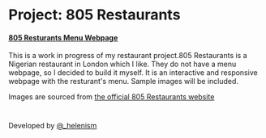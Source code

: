 # Project: 805 Restaurants

#### [805 Resturants Menu Webpage](https://github.com/helenism/project-805-restaurants/blob/master/805-restaurants-menu.html)
This is a work in progress of my restaurant project.805 Restaurants is a Nigerian restaurant in London which I like. They do not have a menu webpage, so I decided to build it myself. It is an interactive and responsive webpage with the resturant's menu. Sample images will be included.

Images are sourced from [the official 805 Restaurants website](http://805restaurants.com/home/)

#
Developed by [@_helenism](https://twitter.com/_helenism)
